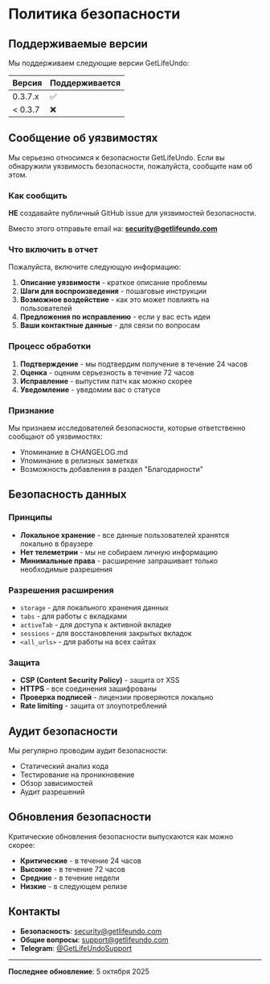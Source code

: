 # Политика безопасности

## Поддерживаемые версии

Мы поддерживаем следующие версии GetLifeUndo:

| Версия | Поддерживается          |
| ------- | ----------------------- |
| 0.3.7.x | :white_check_mark:     |
| < 0.3.7 | :x:                     |

## Сообщение об уязвимостях

Мы серьезно относимся к безопасности GetLifeUndo. Если вы обнаружили уязвимость безопасности, пожалуйста, сообщите нам об этом.

### Как сообщить

**НЕ** создавайте публичный GitHub issue для уязвимостей безопасности.

Вместо этого отправьте email на: **security@getlifeundo.com**

### Что включить в отчет

Пожалуйста, включите следующую информацию:

1. **Описание уязвимости** - краткое описание проблемы
2. **Шаги для воспроизведения** - пошаговые инструкции
3. **Возможное воздействие** - как это может повлиять на пользователей
4. **Предложения по исправлению** - если у вас есть идеи
5. **Ваши контактные данные** - для связи по вопросам

### Процесс обработки

1. **Подтверждение** - мы подтвердим получение в течение 24 часов
2. **Оценка** - оценим серьезность в течение 72 часов  
3. **Исправление** - выпустим патч как можно скорее
4. **Уведомление** - уведомим вас о статусе

### Признание

Мы признаем исследователей безопасности, которые ответственно сообщают об уязвимостях:

- Упоминание в CHANGELOG.md
- Упоминание в релизных заметках
- Возможность добавления в раздел "Благодарности"

## Безопасность данных

### Принципы

- **Локальное хранение** - все данные пользователей хранятся локально в браузере
- **Нет телеметрии** - мы не собираем личную информацию
- **Минимальные права** - расширение запрашивает только необходимые разрешения

### Разрешения расширения

- `storage` - для локального хранения данных
- `tabs` - для работы с вкладками
- `activeTab` - для доступа к активной вкладке
- `sessions` - для восстановления закрытых вкладок
- `<all_urls>` - для работы на всех сайтах

### Защита

- **CSP (Content Security Policy)** - защита от XSS
- **HTTPS** - все соединения зашифрованы
- **Проверка подписей** - лицензии проверяются локально
- **Rate limiting** - защита от злоупотреблений

## Аудит безопасности

Мы регулярно проводим аудит безопасности:

- Статический анализ кода
- Тестирование на проникновение
- Обзор зависимостей
- Аудит разрешений

## Обновления безопасности

Критические обновления безопасности выпускаются как можно скорее:

- **Критические** - в течение 24 часов
- **Высокие** - в течение 72 часов  
- **Средние** - в течение недели
- **Низкие** - в следующем релизе

## Контакты

- **Безопасность**: security@getlifeundo.com
- **Общие вопросы**: support@getlifeundo.com
- **Telegram**: [@GetLifeUndoSupport](https://t.me/GetLifeUndoSupport)

---

**Последнее обновление**: 5 октября 2025
